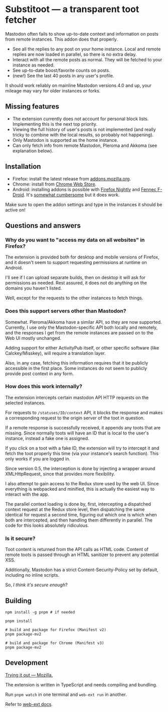 # Substitoot — a transparent toot fetcher

Mastodon often fails to show up-to-date context and information on posts from remote instances. This addon does that properly.

* See all the replies to any post on your home instance. Local and remote replies are now loaded in parallel, so there is no extra delay.
* Interact with all the remote posts as normal. They will be fetched to your instance as needed.
* See up-to-date boost/favorite counts on posts.
* (new!) See the last 40 posts in any user's profile. 

It should work reliably on mainline Mastodon versions 4.0 and up, your mileage may vary for older instances or forks.

## Missing features

* The extension currently does not account for personal block lists. Implementing this is the next top priority.
* Viewing the full history of user's posts is not implemented (and really tricky to combine with the local results, so probably not happening).
* Only Mastodon is supported as the home instance.
* Can only fetch info from remote Mastodon, Pleroma and Akkoma (see explanation below).

## Installation

* Firefox: install the latest release from [addons.mozilla.org](https://addons.mozilla.org/firefox/addon/substitoot/).
* Chrome: install from [Chrome Web Store](https://chrome.google.com/webstore/detail/substitoot-%E2%80%94-a-transparen/oedncfcpfcmehalbpdnekgaaldefpaef).
* Android: installing addons is possible with [Firefox Nightly](https://play.google.com/store/apps/details?id=org.mozilla.fenix) and [Fennec F-Droid](https://f-droid.org/en/packages/org.mozilla.fennec_fdroid/). It's [somewhat cumbersome](https://www.maketecheasier.com/install-addon-firefox-android/) but it does work.

Make sure to open the addon settings and type in the instances it should be active on!

## Questions and answers

### Why do you want to "access my data on all websites" in Firefox?

The extension is provided both for desktop and mobile versions of Firefox, and it doesn't seem to support requesting permissions at runtime on Android.

I'll see if I can upload separate builds, then on desktop it will ask for permissions as needed. Rest assured, it does not do anything on the domains you haven't listed.

Well, except for the requests to the other instances to fetch things.

### Does this support servers other than Mastodon?

Somewhat. Pleroma/Akkoma have a similar API, so they are now supported. Currently, I use only the Mastodon-specific API both locally and remotely, and the responses I get from the remote instances are passed on to the Web UI mostly unchanged.

Adding support for either ActivityPub itself, or other specific software (like Calckey/Misskey), will require a translation layer.

Also, in any case, fetching this information requires that it be publicly accessible in the first place. Some instances do not seem to publicly provide post context in any form.

### How does this work internally?

The extension intercepts certain mastodon API HTTP requests on the selected instances.

For requests to `/statuses/ID/context` API, it blocks the response and makes a corresponding request to the origin server of the toot in question.

If a remote response is successfully received, it appends any toots that are missing. Since normally toots will have an ID that is local to the user's instance, instead a fake one is assigned.

If you click on a toot with a fake ID, the extension will try to intercept it and fetch the toot properly this time (via your instance's search function). This only works if you are logged in.

Since version 0.5, the interception is done by injecting a wrapper around XMLHttpRequest, since that provides more flexibility.

I also attempt to gain access to the Redux store used by the web UI. Since everything is webpacked and minified, this is actually the easiest way to interact with the app.

The parallel context loading is done by, first, intercepting a dispatched context request at the Redux store level, then dispatching the same identical for request a second time, figuring out which one is which when both are intercepted, and then handling them differently in parallel. The code for this looks absolutely ridiculous.

### Is it secure?

Toot content is returned from the API calls as HTML code. Content of remote toots is passed through an HTML sanitizer to prevent any potential XSS.

Additionally, Mastodon has a strict Content-Security-Policy set by default, including no inline scripts.

So, *I think it's secure enough*?

## Building
	
	npm install -g pnpm # if needed
	
	pnpm install
	
	# build and package for Firefox (Manifest v2)
	pnpm package-mv2

	# build and package for Chrome (Manifest v3)
	pnpm package-mv2

## Development

[Trying it out — Mozilla.](https://developer.mozilla.org/en-US/docs/Mozilla/Add-ons/WebExtensions/Your_first_WebExtension#trying_it_out)

The extension is written in TypeScript and needs compiling and bundling.

Run `pnpm watch` in one terminal and `web-ext run` in another.

Refer to [web-ext docs](https://extensionworkshop.com/documentation/develop/getting-started-with-web-ext/).
